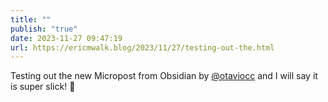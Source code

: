 ```yaml
---
title: ""
publish: "true"
date: 2023-11-27 09:47:19
url: https://ericmwalk.blog/2023/11/27/testing-out-the.html
---
```


Testing out the new Micropost from Obsidian by [@otaviocc](https://micro.blog/otaviocc) and I will say it is super slick! 👏